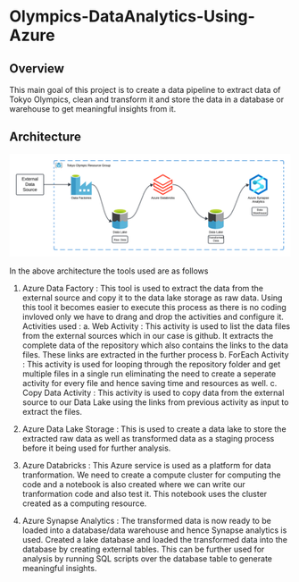 # Olympics-DataAnalytics-Using-Azure

## Overview
This main goal of this project is to create a data pipeline to extract data of Tokyo Olympics, clean and transform it and store the data in a database or warehouse to get meaningful insights from it.

## Architecture
![Architecture](Tokyo_olympic_Architecture.png)

In the above architecture the tools used are as follows

1. Azure Data Factory : This tool is used to extract the data from the external source and copy it to the data lake storage as raw data. Using this tool it becomes easier to execute this process as there is no                            coding invloved only we have to drang and drop the activities and configure it.
                        Activities used :
                        a. Web Activity : This activity is used to list the data files from the external sources which in our case is github. It extracts the complete data of the repository which also contains 
                                          the links to the data files. These links are extracted in the further process 
                        b. ForEach Activity :  This activity is used for looping through the repository folder and get multiple files in a single run eliminating the need to create a seperate activity for every                                                  file and hence saving time and resources as well.
                        c. Copy Data Activity : This activity is used to copy data from the external source to our Data Lake using the links from previous activity as input to extract the files.

2. Azure Data Lake Storage : This is used to create a data lake to store the extracted raw data as well as transformed data as a staging process before it being used for further analysis.

3. Azure Databricks :  This Azure service is used as a platform for data tranformation. We need to create a compute cluster for computing the code and a notebook is also created where we can write our tranformation code and also test it. This notebook uses the cluster created as a computing resource.

4. Azure Synapse Analytics : The transformed data is now ready to be loaded into a database/data warehouse and hence Synapse analytics is used. Created a lake database and loaded the transformed data into the database by creating external tables. This can be further used for analysis by running SQL scripts over the database table to generate meaningful insights.



##

